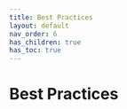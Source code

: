 ```yaml
---
title: Best Practices
layout: default
nav_order: 6
has_children: true
has_toc: true
---
```


# Best Practices

